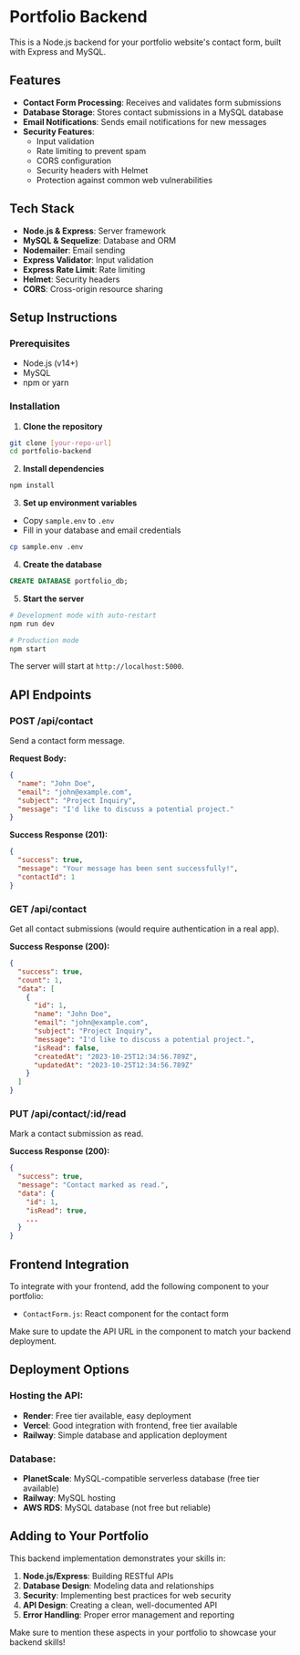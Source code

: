 # Portfolio Backend

This is a Node.js backend for your portfolio website's contact form, built with Express and MySQL.

## Features

- **Contact Form Processing**: Receives and validates form submissions
- **Database Storage**: Stores contact submissions in a MySQL database
- **Email Notifications**: Sends email notifications for new messages
- **Security Features**: 
  - Input validation
  - Rate limiting to prevent spam
  - CORS configuration
  - Security headers with Helmet
  - Protection against common web vulnerabilities

## Tech Stack

- **Node.js & Express**: Server framework
- **MySQL & Sequelize**: Database and ORM
- **Nodemailer**: Email sending
- **Express Validator**: Input validation
- **Express Rate Limit**: Rate limiting
- **Helmet**: Security headers
- **CORS**: Cross-origin resource sharing

## Setup Instructions

### Prerequisites

- Node.js (v14+)
- MySQL
- npm or yarn

### Installation

1. **Clone the repository**

```bash
git clone [your-repo-url]
cd portfolio-backend
```

2. **Install dependencies**

```bash
npm install
```

3. **Set up environment variables**

- Copy `sample.env` to `.env`
- Fill in your database and email credentials

```bash
cp sample.env .env
```

4. **Create the database**

```sql
CREATE DATABASE portfolio_db;
```

5. **Start the server**

```bash
# Development mode with auto-restart
npm run dev

# Production mode
npm start
```

The server will start at `http://localhost:5000`.

## API Endpoints

### POST /api/contact

Send a contact form message.

**Request Body:**
```json
{
  "name": "John Doe",
  "email": "john@example.com",
  "subject": "Project Inquiry",
  "message": "I'd like to discuss a potential project."
}
```

**Success Response (201):**
```json
{
  "success": true,
  "message": "Your message has been sent successfully!",
  "contactId": 1
}
```

### GET /api/contact

Get all contact submissions (would require authentication in a real app).

**Success Response (200):**
```json
{
  "success": true,
  "count": 1,
  "data": [
    {
      "id": 1,
      "name": "John Doe",
      "email": "john@example.com",
      "subject": "Project Inquiry",
      "message": "I'd like to discuss a potential project.",
      "isRead": false,
      "createdAt": "2023-10-25T12:34:56.789Z",
      "updatedAt": "2023-10-25T12:34:56.789Z"
    }
  ]
}
```

### PUT /api/contact/:id/read

Mark a contact submission as read.

**Success Response (200):**
```json
{
  "success": true,
  "message": "Contact marked as read.",
  "data": {
    "id": 1,
    "isRead": true,
    ...
  }
}
```

## Frontend Integration

To integrate with your frontend, add the following component to your portfolio:

- `ContactForm.js`: React component for the contact form

Make sure to update the API URL in the component to match your backend deployment.

## Deployment Options

### Hosting the API:

- **Render**: Free tier available, easy deployment
- **Vercel**: Good integration with frontend, free tier available
- **Railway**: Simple database and application deployment

### Database:

- **PlanetScale**: MySQL-compatible serverless database (free tier available)
- **Railway**: MySQL hosting
- **AWS RDS**: MySQL database (not free but reliable)

## Adding to Your Portfolio

This backend implementation demonstrates your skills in:

1. **Node.js/Express**: Building RESTful APIs
2. **Database Design**: Modeling data and relationships
3. **Security**: Implementing best practices for web security
4. **API Design**: Creating a clean, well-documented API
5. **Error Handling**: Proper error management and reporting

Make sure to mention these aspects in your portfolio to showcase your backend skills!